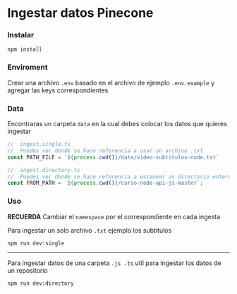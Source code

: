 # Ingestar datos Pinecone

### Instalar
```
npm install
```

### Enviroment

Crear una archivo `.env` basado en el archivo de ejemplo `.env.example`  y agregar las keys correspondientes

### Data
Encontraras un carpeta `data` en la cual debes colocar los datos que quieres ingestar

```ts ingest.single.ts
//  ingest.single.ts
//  Puedes ver donde se hace referencia a usar un archivo .txt
const PATH_FILE = `${process.cwd()}/data/video-subtitulos-node.txt`
```

```ts
//  ingest.directory.ts
//  Puedes ver donde se hace referencia a escanear un directorio entero
const FROM_PATH = `${process.cwd()}/curso-node-api-js-master`;
```

### Uso
__RECUERDA__ Cambiar el `namespace` por el correspondiente en cada ingesta

Para ingestar un solo archivo `.txt` ejemplo los subtitulos

```
npm run dev:single

```
---
Para ingestar datos de una carpeta `.js .ts` util para ingestar los datos de un repositorio
```
npm run dev:directory

```